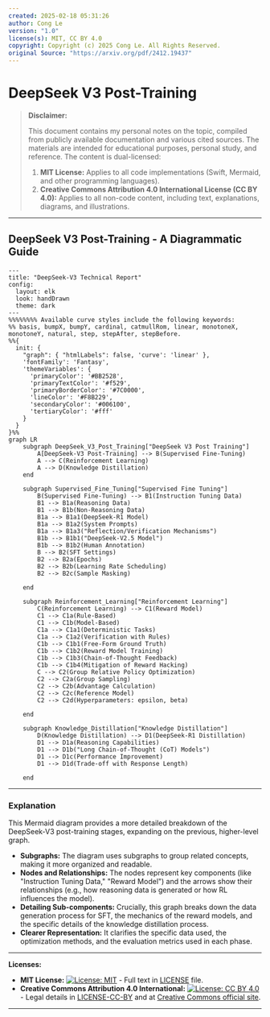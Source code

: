 ```yaml
---
created: 2025-02-18 05:31:26
author: Cong Le
version: "1.0"
license(s): MIT, CC BY 4.0
copyright: Copyright (c) 2025 Cong Le. All Rights Reserved.
original Source: "https://arxiv.org/pdf/2412.19437"
---
```




# DeepSeek V3 Post-Training
> **Disclaimer:**
>
> This document contains my personal notes on the topic,
> compiled from publicly available documentation and various cited sources.
> The materials are intended for educational purposes, personal study, and reference.
> The content is dual-licensed:
> 1. **MIT License:** Applies to all code implementations (Swift, Mermaid, and other programming languages).
> 2. **Creative Commons Attribution 4.0 International License (CC BY 4.0):** Applies to all non-code content, including text, explanations, diagrams, and illustrations.
---


## DeepSeek V3 Post-Training - A Diagrammatic Guide



```mermaid
---
title: "DeepSeek-V3 Technical Report"
config:
  layout: elk
  look: handDrawn
  theme: dark
---
%%%%%%%% Available curve styles include the following keywords:
%% basis, bumpX, bumpY, cardinal, catmullRom, linear, monotoneX, monotoneY, natural, step, stepAfter, stepBefore.
%%{
  init: {
    "graph": { "htmlLabels": false, 'curve': 'linear' },
    'fontFamily': 'Fantasy',
    'themeVariables': {
      'primaryColor': '#BB2528',
      'primaryTextColor': '#f529',
      'primaryBorderColor': '#7C0000',
      'lineColor': '#F8B229',
      'secondaryColor': '#006100',
      'tertiaryColor': '#fff'
    }
  }
}%%
graph LR
    subgraph DeepSeek_V3_Post_Training["DeepSeek V3 Post Training"]
        A[DeepSeek-V3 Post-Training] --> B(Supervised Fine-Tuning)
        A --> C(Reinforcement Learning)
        A --> D(Knowledge Distillation)
    end
    
    subgraph Supervised_Fine_Tuning["Supervised Fine Tuning"]
        B(Supervised Fine-Tuning) --> B1(Instruction Tuning Data)
        B1 --> B1a(Reasoning Data)
        B1 --> B1b(Non-Reasoning Data)
        B1a --> B1a1(DeepSeek-R1 Model)
        B1a --> B1a2(System Prompts)
        B1a --> B1a3("Reflection/Verification Mechanisms")
        B1b --> B1b1("DeepSeek-V2.5 Model")
        B1b --> B1b2(Human Annotation)
        B --> B2(SFT Settings)
        B2 --> B2a(Epochs)
        B2 --> B2b(Learning Rate Scheduling)
        B2 --> B2c(Sample Masking)

    end

    subgraph Reinforcement_Learning["Reinforcement Learning"]
        C(Reinforcement Learning) --> C1(Reward Model)
        C1 --> C1a(Rule-Based)
        C1 --> C1b(Model-Based)
        C1a --> C1a1(Deterministic Tasks)
        C1a --> C1a2(Verification with Rules)
        C1b --> C1b1(Free-Form Ground Truth)
        C1b --> C1b2(Reward Model Training)
        C1b --> C1b3(Chain-of-Thought Feedback)
        C1b --> C1b4(Mitigation of Reward Hacking)
        C --> C2(Group Relative Policy Optimization)
        C2 --> C2a(Group Sampling)
        C2 --> C2b(Advantage Calculation)
        C2 --> C2c(Reference Model)
        C2 --> C2d(Hyperparameters: epsilon, beta)
        
    end

    subgraph Knowledge_Distillation["Knowledge Distillation"]
        D(Knowledge Distillation) --> D1(DeepSeek-R1 Distillation)
        D1 --> D1a(Reasoning Capabilities)
        D1 --> D1b("Long Chain-of-Thought (CoT) Models")
        D1 --> D1c(Performance Improvement)
        D1 --> D1d(Trade-off with Response Length)

    end

```

---


### Explanation

This Mermaid diagram provides a more detailed breakdown of the DeepSeek-V3 post-training stages, expanding on the previous, higher-level graph.

* **Subgraphs:** The diagram uses subgraphs to group related concepts, making it more organized and readable.
* **Nodes and Relationships:** The nodes represent key components (like "Instruction Tuning Data," "Reward Model") and the arrows show their relationships (e.g., how reasoning data is generated or how RL influences the model).
* **Detailing Sub-components:**  Crucially, this graph breaks down the data generation process for SFT, the mechanics of the reward models, and the specific details of the knowledge distillation process.
* **Clearer Representation:** It clarifies the specific data used, the optimization methods, and the evaluation metrics used in each phase.



---
**Licenses:**

- **MIT License:**  [![License: MIT](https://img.shields.io/badge/License-MIT-yellow.svg)](LICENSE) - Full text in [LICENSE](LICENSE) file.
- **Creative Commons Attribution 4.0 International:** [![License: CC BY 4.0](https://licensebuttons.net/l/by/4.0/88x31.png)](LICENSE-CC-BY) - Legal details in [LICENSE-CC-BY](LICENSE-CC-BY) and at [Creative Commons official site](http://creativecommons.org/licenses/by/4.0/).

---